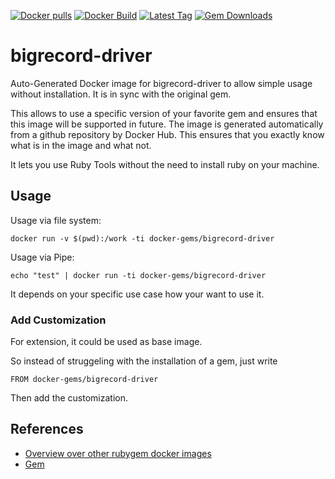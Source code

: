 [![Docker pulls](https://img.shields.io/docker/pulls/rubygem/bigrecord-driver.svg)](https://hub.docker.com/r/rubygem/bigrecord-driver/)
[![Docker Build](https://img.shields.io/docker/automated/rubygem/bigrecord-driver.svg)](https://hub.docker.com/r/rubygem/bigrecord-driver/)
[![Latest Tag](https://img.shields.io/github/tag/docker-rubygem/bigrecord-driver.svg)](https://hub.docker.com/r/rubygem/bigrecord-driver/)
[![Gem Downloads](https://img.shields.io/gem/dt/bigrecord-driver.svg)](https://rubygems.org/gems/bigrecord-driver/)
# bigrecord-driver

Auto-Generated Docker image for bigrecord-driver to allow simple usage without installation.
It is in sync with the original gem.

This allows to use a specific version of your favorite gem and ensures that this image will be supported in future.
The image is generated automatically from a github repository by Docker Hub.
This ensures that you exactly know what is in the image and what not.

It lets you use Ruby Tools without the need to install ruby on your machine.

## Usage

Usage via file system:

`docker run -v $(pwd):/work -ti docker-gems/bigrecord-driver`

Usage via Pipe:

`echo "test" | docker run -ti docker-gems/bigrecord-driver`

It depends on your specific use case how your want to use it.

### Add Customization

For extension, it could be used as base image.

So instead of struggeling with the installation of a gem, just write

`FROM docker-gems/bigrecord-driver`

Then add the customization.

## References

 - [Overview over other rubygem docker images](https://github.com/thinkbot/docker-rubygem)
 - [Gem](https://rubygems.org/gems/bigrecord-driver/)
